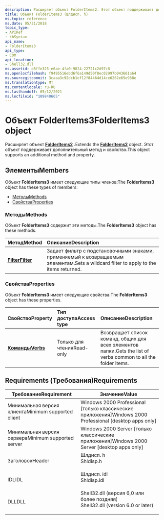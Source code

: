 ```yaml
---
description: Расширяет объект FolderItems2. Этот объект поддерживает дополнительный метод и свойство.
title: Объект FolderItems3 (Шлдисп. h)
ms.topic: reference
ms.date: 05/31/2018
topic_type:
- APIRef
- kbSyntax
api_name:
- FolderItems3
api_type:
- COM
api_location:
- Shell32.dll
ms.assetid: e8ffe325-e6ae-4fa0-9824-22721c2d97c8
ms.openlocfilehash: f9495516ebd6f6a149d50f8ec02997b043661a64
ms.sourcegitcommit: 3caaa3c92dcb1ef12f84464d14ce6262e65e988e
ms.translationtype: MT
ms.contentlocale: ru-RU
ms.lasthandoff: 05/12/2021
ms.locfileid: "109840665"
---
```

# <a name="folderitems3-object"></a><span data-ttu-id="27814-104">Объект FolderItems3</span><span class="sxs-lookup"><span data-stu-id="27814-104">FolderItems3 object</span></span>

<span data-ttu-id="27814-105">Расширяет объект [**FolderItems2**](folderitems2-object.md) .</span><span class="sxs-lookup"><span data-stu-id="27814-105">Extends the [**FolderItems2**](folderitems2-object.md) object.</span></span> <span data-ttu-id="27814-106">Этот объект поддерживает дополнительный метод и свойство.</span><span class="sxs-lookup"><span data-stu-id="27814-106">This object supports an additional method and property.</span></span>

## <a name="members"></a><span data-ttu-id="27814-107">Элементы</span><span class="sxs-lookup"><span data-stu-id="27814-107">Members</span></span>

<span data-ttu-id="27814-108">Объект **FolderItems3** имеет следующие типы членов:</span><span class="sxs-lookup"><span data-stu-id="27814-108">The **FolderItems3** object has these types of members:</span></span>

-   [<span data-ttu-id="27814-109">Методы</span><span class="sxs-lookup"><span data-stu-id="27814-109">Methods</span></span>](#methods)
-   [<span data-ttu-id="27814-110">Свойства</span><span class="sxs-lookup"><span data-stu-id="27814-110">Properties</span></span>](#properties)

### <a name="methods"></a><span data-ttu-id="27814-111">Методы</span><span class="sxs-lookup"><span data-stu-id="27814-111">Methods</span></span>

<span data-ttu-id="27814-112">Объект **FolderItems3** содержит эти методы.</span><span class="sxs-lookup"><span data-stu-id="27814-112">The **FolderItems3** object has these methods.</span></span>



| <span data-ttu-id="27814-113">Метод</span><span class="sxs-lookup"><span data-stu-id="27814-113">Method</span></span>                                | <span data-ttu-id="27814-114">Описание</span><span class="sxs-lookup"><span data-stu-id="27814-114">Description</span></span>                                                       |
|:--------------------------------------|:------------------------------------------------------------------|
| [<span data-ttu-id="27814-115">**Filter**</span><span class="sxs-lookup"><span data-stu-id="27814-115">**Filter**</span></span>](folderitems3-filter.md) | <span data-ttu-id="27814-116">Задает фильтр с подстановочными знаками, применяемый к возвращаемым элементам.</span><span class="sxs-lookup"><span data-stu-id="27814-116">Sets a wildcard filter to apply to the items returned.</span></span><br/> |



 

### <a name="properties"></a><span data-ttu-id="27814-117">Свойства</span><span class="sxs-lookup"><span data-stu-id="27814-117">Properties</span></span>

<span data-ttu-id="27814-118">Объект **FolderItems3** имеет следующие свойства.</span><span class="sxs-lookup"><span data-stu-id="27814-118">The **FolderItems3** object has these properties.</span></span>



| <span data-ttu-id="27814-119">Свойство</span><span class="sxs-lookup"><span data-stu-id="27814-119">Property</span></span>                                       | <span data-ttu-id="27814-120">Тип доступа</span><span class="sxs-lookup"><span data-stu-id="27814-120">Access type</span></span>          | <span data-ttu-id="27814-121">Описание</span><span class="sxs-lookup"><span data-stu-id="27814-121">Description</span></span>                                                       |
|:-----------------------------------------------|:---------------------|:------------------------------------------------------------------|
| [<span data-ttu-id="27814-122">**Команды**</span><span class="sxs-lookup"><span data-stu-id="27814-122">**Verbs**</span></span>](folderitems3-verbs.md)<br/> | <span data-ttu-id="27814-123">Только для чтения</span><span class="sxs-lookup"><span data-stu-id="27814-123">Read-only</span></span><br/> | <span data-ttu-id="27814-124">Возвращает список команд, общих для всех элементов папки.</span><span class="sxs-lookup"><span data-stu-id="27814-124">Gets the list of verbs common to all the folder items.</span></span><br/> |



 

## <a name="requirements"></a><span data-ttu-id="27814-125">Requirements (Требования)</span><span class="sxs-lookup"><span data-stu-id="27814-125">Requirements</span></span>



| <span data-ttu-id="27814-126">Требование</span><span class="sxs-lookup"><span data-stu-id="27814-126">Requirement</span></span> | <span data-ttu-id="27814-127">Значение</span><span class="sxs-lookup"><span data-stu-id="27814-127">Value</span></span> |
|-------------------------------------|---------------------------------------------------------------------------------------------------------------|
| <span data-ttu-id="27814-128">Минимальная версия клиента</span><span class="sxs-lookup"><span data-stu-id="27814-128">Minimum supported client</span></span><br/> | <span data-ttu-id="27814-129">Windows 2000 Professional \[только классические приложения\]</span><span class="sxs-lookup"><span data-stu-id="27814-129">Windows 2000 Professional \[desktop apps only\]</span></span><br/>                                                    |
| <span data-ttu-id="27814-130">Минимальная версия сервера</span><span class="sxs-lookup"><span data-stu-id="27814-130">Minimum supported server</span></span><br/> | <span data-ttu-id="27814-131">Windows 2000 Server \[только классические приложения\]</span><span class="sxs-lookup"><span data-stu-id="27814-131">Windows 2000 Server \[desktop apps only\]</span></span><br/>                                                          |
| <span data-ttu-id="27814-132">Заголовок</span><span class="sxs-lookup"><span data-stu-id="27814-132">Header</span></span><br/>                   | <dl> <span data-ttu-id="27814-133"><dt>Шлдисп. h</dt></span><span class="sxs-lookup"><span data-stu-id="27814-133"><dt>Shldisp.h</dt></span></span> </dl>                          |
| <span data-ttu-id="27814-134">IDL</span><span class="sxs-lookup"><span data-stu-id="27814-134">IDL</span></span><br/>                      | <dl> <span data-ttu-id="27814-135"><dt>Шлдисп. idl</dt></span><span class="sxs-lookup"><span data-stu-id="27814-135"><dt>Shldisp.idl</dt></span></span> </dl>                        |
| <span data-ttu-id="27814-136">DLL</span><span class="sxs-lookup"><span data-stu-id="27814-136">DLL</span></span><br/>                      | <dl> <span data-ttu-id="27814-137"><dt>Shell32.dll (версия 6,0 или более поздняя)</dt></span><span class="sxs-lookup"><span data-stu-id="27814-137"><dt>Shell32.dll (version 6.0 or later)</dt></span></span> </dl> |



 

 




